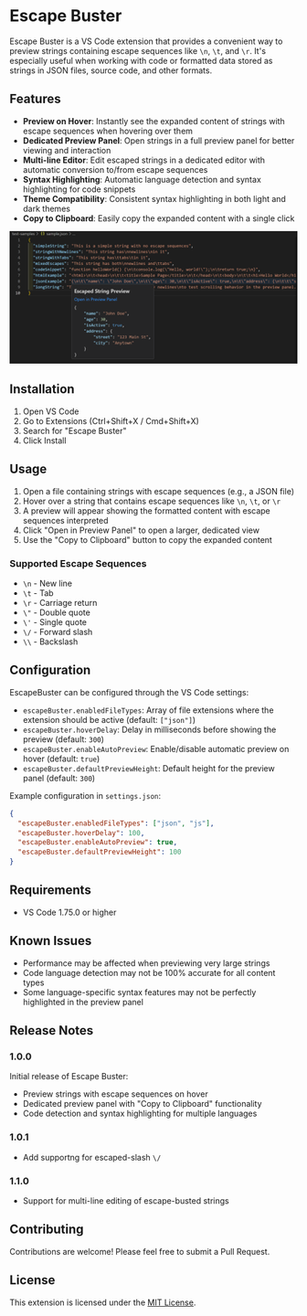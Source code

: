 # Escape Buster

Escape Buster is a VS Code extension that provides a convenient way to preview strings containing escape sequences like `\n`, `\t`, and `\r`. It's especially useful when working with code or formatted data stored as strings in JSON files, source code, and other formats.

## Features

- **Preview on Hover**: Instantly see the expanded content of strings with escape sequences when hovering over them
- **Dedicated Preview Panel**: Open strings in a full preview panel for better viewing and interaction
- **Multi-line Editor**: Edit escaped strings in a dedicated editor with automatic conversion to/from escape sequences
- **Syntax Highlighting**: Automatic language detection and syntax highlighting for code snippets
- **Theme Compatibility**: Consistent syntax highlighting in both light and dark themes
- **Copy to Clipboard**: Easily copy the expanded content with a single click


![screenshot](image/README/screen-shot.png)

## Installation

1. Open VS Code
2. Go to Extensions (Ctrl+Shift+X / Cmd+Shift+X)
3. Search for "Escape Buster"
4. Click Install

## Usage

1. Open a file containing strings with escape sequences (e.g., a JSON file)
2. Hover over a string that contains escape sequences like `\n`, `\t`, or `\r`
3. A preview will appear showing the formatted content with escape sequences interpreted
4. Click "Open in Preview Panel" to open a larger, dedicated view
5. Use the "Copy to Clipboard" button to copy the expanded content

### Supported Escape Sequences

- `\n` - New line
- `\t` - Tab
- `\r` - Carriage return
- `\"` - Double quote
- `\'` - Single quote
- `\/` - Forward slash
- `\\` - Backslash

## Configuration

EscapeBuster can be configured through the VS Code settings:

- `escapeBuster.enabledFileTypes`: Array of file extensions where the extension should be active (default: `["json"]`)
- `escapeBuster.hoverDelay`: Delay in milliseconds before showing the preview (default: `300`)
- `escapeBuster.enableAutoPreview`: Enable/disable automatic preview on hover (default: `true`)
- `escapeBuster.defaultPreviewHeight`: Default height for the preview panel (default: `300`)

Example configuration in `settings.json`:

```json
{
  "escapeBuster.enabledFileTypes": ["json", "js"],
  "escapeBuster.hoverDelay": 100,
  "escapeBuster.enableAutoPreview": true,
  "escapeBuster.defaultPreviewHeight": 100
}
```

## Requirements

- VS Code 1.75.0 or higher

## Known Issues

- Performance may be affected when previewing very large strings
- Code language detection may not be 100% accurate for all content types
- Some language-specific syntax features may not be perfectly highlighted in the preview panel

## Release Notes

### 1.0.0

Initial release of Escape Buster:

- Preview strings with escape sequences on hover
- Dedicated preview panel with "Copy to Clipboard" functionality
- Code detection and syntax highlighting for multiple languages

### 1.0.1

- Add supportng for escaped-slash `\/`

### 1.1.0

- Support for multi-line editing of escape-busted strings

## Contributing

Contributions are welcome! Please feel free to submit a Pull Request.

## License

This extension is licensed under the [MIT License](LICENSE).
